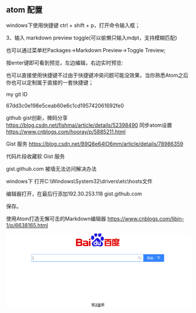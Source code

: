 ## atom 配置

windows下使用快捷键 ctrl + shift + p，打开命令输入框；

3、输入 markdown preview toggle(可以偷懒只输入mdpt，支持模糊匹配)

也可以通过菜单栏Packages->Markdown Preview->Toggle Treview;

按enter键即可看到预览，左边编辑，右边实时预览:

也可以直接使用快捷键不过由于快捷键冲突问题可能没效果，当你熟悉Atom之后你也可以定制属于直接的一套快捷键；

my git ID

 67dd3c0e198e5ceab60e6c1cd195742061692fe0



github gist创新，微码分享
https://blog.csdn.net/fishmai/article/details/52398490
同步atom设置
https://www.cnblogs.com/hooray/p/5885211.html

Gist 服务
https://blog.csdn.net/B9Q8e64lO6mm/article/details/78986359

代码片段收藏软
Gist 服务

gist.github.com 被墙无法访问解决办法

windows下 打开C:\Windows\System32\drivers\etc\hosts文件

编辑器打开，在最后行添加192.30.253.118 gist.github.com

保存。

使用Atom打造无懈可击的Markdown编辑器
https://www.cnblogs.com/libin-1/p/6638165.html

![baidu](assets/markdown-img-paste-20180913124928121.png)
